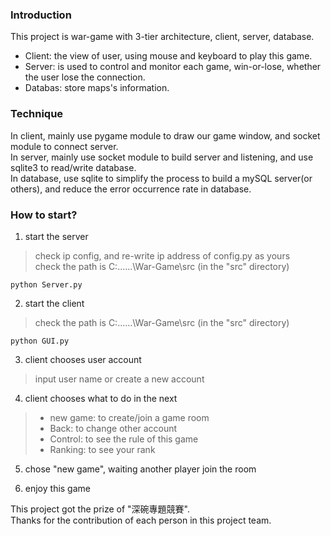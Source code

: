 ### Introduction
This project is war-game with 3-tier architecture, client, server, database.
* Client: the view of user, using mouse and keyboard to play this game.
* Server: is used to control and monitor each game, win-or-lose, whether the user lose the connection.
* Databas: store maps's information.

### Technique
In client, mainly use pygame module to draw our game window, and socket module to connect server.  
In server, mainly use socket module to build server and listening, and use sqlite3 to read/write database.  
In database, use sqlite to simplify the process to build a mySQL server(or others), and reduce the error occurrence rate in database.  

### How to start?  
1. start the server  
> check ip config, and re-write ip address of config.py as yours  
> check the path is C:\......\War-Game\src (in the "src" directory)  
``` cli=
python Server.py  
```
  
2. start the client  
> check the path is C:\......\War-Game\src (in the "src" directory)  
``` cli=  
python GUI.py  
```  
  
3. client chooses user account  
> input user name or create a new account  
  
4. client chooses what to do in the next  
> * new game: to create/join a game room  
> * Back: to change other account  
> * Control: to see the rule of this game  
> * Ranking: to see your rank  
  
5. chose "new game", waiting another player join the room  
  
6. enjoy this game  
  
  
  
  
  
This project got the prize of "深碗專題競賽".  
Thanks for the contribution of each person in this project team.  